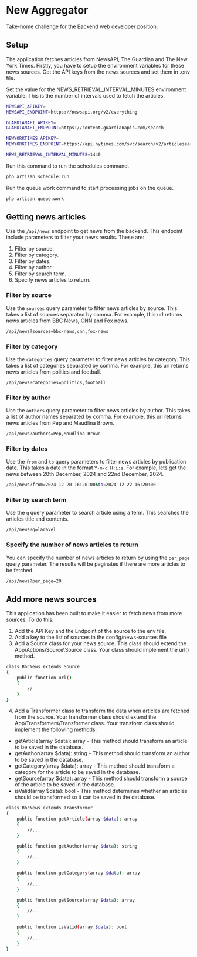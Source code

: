 # New Aggregator

Take-home challenge for the Backend web developer position.

## Setup

The application fetches articles from NewsAPI, The Guardian and The New York Times.
Firstly, you have to setup the environment variables for these news sources.
Get the API keys from the news sources and set them in .env file.

Set the value for the NEWS_RETRIEVAL_INTERVAL_MINUTES environment variable. This is the number of intervals used to fetch the articles. 

```sh
NEWSAPI_APIKEY=
NEWSAPI_ENDPOINT=https://newsapi.org/v2/everything

GUARDIANAPI_APIKEY=
GUARDIANAPI_ENDPOINT=https://content.guardianapis.com/search

NEWYORKTIMES_APIKEY=
NEWYORKTIMES_ENDPOINT=https://api.nytimes.com/svc/search/v2/articlesearch.json

NEWS_RETRIEVAL_INTERVAL_MINUTES=1440
```

Run this command to run the schedules command.
```sh
php artisan schedule:run
```

Run the queue work command to start processing jobs on the queue.
```sh
php artisan queue:work
```

## Getting news articles
Use the `/api/news` endpoint to get news from the backend. This endpoint include parameters to filter your news results. These are:
1. Filter by source.
2. Filter by category.
3. Filter by dates.
4. Filter by author.
5. Filter by search term.
6. Specify news articles to return.

### Filter by source
Use the `sources` query parameter to filter news articles by source. This takes a list of sources separated by comma. For example, this url returns news articles from BBC News, CNN and Fox news.
```sh
/api/news?sources=bbc-news,cnn,fox-news
```

### Filter by category
Use the `categories` query parameter to filter news articles by category. This takes a list of categories separated by comma. For example, this url returns news articles from politics and football.
```sh
/api/news?categories=politics,football
```

### Filter by author
Use the `authors` query parameter to filter news articles by author. This takes a list of author names separated by comma. For example, this url returns news articles from Pep and Maudlina Brown.
```sh
/api/news?authors=Pep,Maudlina Brown
```

### Filter by dates
Use the `from` and `to` query parameters to filter news articles by publication date. This takes a date in the format `Y-m-d H:i:s`. For example, lets get the news between 20th December, 2024 and 22nd December, 2024.
```sh
/api/news?from=2024-12-20 16:20:00&to=2024-12-22 16:20:00
```

### Filter by search term
Use the `q` query parameter to search article using a term. This searches the articles title and contents.
```sh
/api/news?q=laravel
```

### Specify the number of news articles to return
You can specify the number of news articles to return by using the `per_page` query parameter. The results will be paginates if there are more articles to be fetched.
```sh
/api/news?per_page=20
```

## Add more news sources
This application has been built to make it easier to fetch news from more sources. To do this:

1. Add the API Key and the Endpoint of the source to the env file.
2. Add a key to the list of sources in the config/news-sources file
3. Add a Source class for your news source.
This class should extend the App\Actions\Source\Source class. Your class should implement the url() method.

```sh
class BbcNews extends Source
{
    public function url()
    {
        //
    }
}
```
4. Add a Transformer class to transform the data when articles are fetched from the source. Your transformer class should extend the App\Transformers\Transformer class.
Your transform class should implement the following methods:
- getArticle(array $data): array - This method should transform an article to be saved in the database.
- getAuthor(array $data): string - This method should transform an author to be saved in the database.
- getCategory(array $data): array - This method should transform a category for the article to be saved in the database.
- getSource(array $data): array - This method should transform a source of the article to be saved in the database.
- isValid(array $data): bool - This method determines whether an articles should be transformed so it can be saved in the database.
```sh
class BbcNews extends Transformer
{
    public function getArticle(array $data): array
    {
        //...
    }

    public function getAuthor(array $data): string
    {
        //...
    }

    public function getCategory(array $data): array
    {
        //...
    }

    public function getSource(array $data): array
    {
        //...
    }

    public function isValid(array $data): bool
    {
        //...
    }
}
```